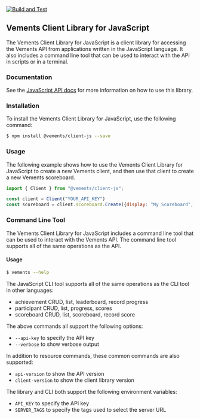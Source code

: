 [![Build and Test](https://github.com/vements/client-js/actions/workflows/build-test.yaml/badge.svg?branch=main&event=push)](https://github.com/vements/client-js/actions/workflows/build-test.yaml)

## Vements Client Library for JavaScript

The Vements Client Library for JavaScript is a client library for accessing the Vements API from applications written in the JavaScript language. It also includes a command line tool that can be used to interact with the API in scripts or in a terminal.

### Documentation

See the [JavaScript API docs](https://example.com/) for more information on how to use this library.

### Installation

To install the Vements Client Library for JavaScript, use the following command:

```bash
$ npm install @vements/client-js --save
```


### Usage

The following example shows how to use the Vements Client Library for JavaScript to create a new Vements client, and then use that client to create a new Vements scoreboard.

```javascript
import { Client } from "@vements/client-js";

const client = Client("YOUR_API_KEY")
const scoreboard = client.scoreboard.Create({display: "My Scoreboard", rankDir: "desc", public: false})
```


### Command Line Tool

The Vements Client Library for JavaScript includes a command line tool that can be used to interact with the Vements API. The command line tool supports all of the same operations as the API.


#### Usage

```bash 
$ vements --help
```

The JavaScript CLI tool supports all of the same operations as the CLI tool in other languages:

* achievement CRUD, list, leaderboard, record progress
* participant CRUD, list, progress, scores
* scoreboard CRUD, list, scoreboard, record score

The above commands all support the following options:

* `--api-key` to specify the API key
* `--verbose` to show verbose output

In addition to resource commands, these common commands are also supported:

* `api-version` to show the API version
* `client-version` to show the client library version

The library and CLI both support the following environment variables:

* `API_KEY` to specify the API key
* `SERVER_TAGS` to specify the tags used to select the server URL
